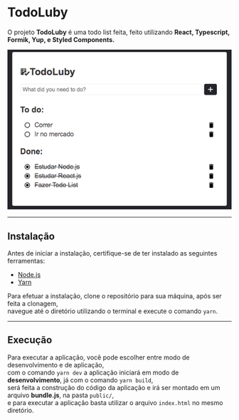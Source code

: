 # TodoLuby

O projeto **TodoLuby** é uma todo list feita, feito utilizando **React, Typescript, Formik, Yup, e Styled Components.**

![Project Image Example](https://github.com/JosueCesar/todolist/blob/master/images/TodoScreen.png)

---
## Instalação

Antes de iniciar a instalação, certifique-se de ter instalado as seguintes ferramentas:

* [Node.js](https://github.com/nodejs/node)
* [Yarn](https://github.com/yarnpkg/yarn)

Para efetuar a instalação, clone o repositório para sua máquina, após ser feita a clonagem,  
navegue até o diretório utilizando o terminal e execute o comando `yarn`.

---
## Execução

Para executar a aplicação, você pode escolher entre modo de desenvolvimento e de aplicação,  
com o comando `yarn dev` a aplicação iniciará em modo de **desenvolvimento**, já com o comando `yarn build`,  
será feita a construção do código da aplicação e irá ser montado em um arquivo **bundle.js**, na pasta `public/`,  
e para executar a aplicação basta utilizar o arquivo `index.html` no mesmo diretório.  
